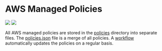 # AWS Managed Policies

![](https://shields.io/date/1695623566.svg?label=last%20run)
![](https://shields.io/date/1695623566.svg?label=last%20updated)

All AWS managed policies are stored in the [policies](policies) directory into
separate files. The [policies.json](policies/policies.json) file is a merge of
all policies. A [workflow](.github/workflows/list-policies.yaml) automatically
updates the policies on a regular basis.
